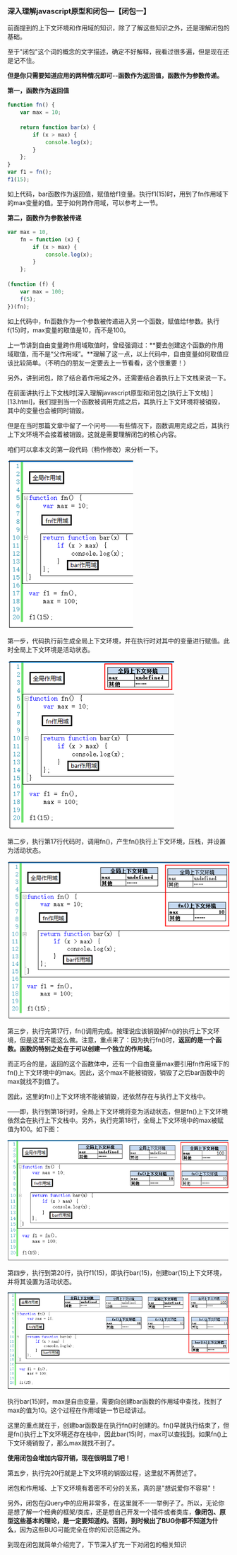 ### 深入理解javascript原型和闭包—【闭包一】

前面提到的上下文环境和作用域的知识，除了了解这些知识之外，还是理解闭包的基础。

至于"闭包"这个词的概念的文字描述，确定不好解释，我看过很多遍，但是现在还是记不住。

**但是你只需要知道应用的两种情况即可--函数作为返回值，函数作为参数传递。**

**第一，函数作为返回值**

```javascript
function fn() {
    var max = 10;
    
    return function bar(x) {
        if (x > max) {
            console.log(x);
        }
    };
}
var f1 = fn();
f1(15);
```

如上代码，bar函数作为返回值，赋值给f1变量。执行f1(15)时，用到了fn作用域下的max变量的值。至于如何跨作用域，可以参考上一节。

**第二，函数作为参数被传递**

```javascript
var max = 10,
	fn = function (x) {
        if (x > max) {
            console.log(x);
        }
	};
	
(function (f) {
    var max = 100;
    f(5);
})(fn);
```

如上代码中，fn函数作为一个参数被传递进入另一个函数，赋值给f参数。执行f(15)时，max变量的取值是10，而不是100。

 上一节讲到自由变量跨作用域取值时，曾经强调过：**要去创建这个函数的作用域取值，而不是“父作用域”。**理解了这一点，以上代码中，自由变量如何取值应该比较简单。（不明白的朋友一定要去上一节看看，这个很重要！） 

另外，讲到闭包，除了结合着作用域之外，还需要结合着执行上下文栈来说一下。

在前面讲执行上下文栈时[深入理解javascript原型和闭包之[执行上下文栈] ][13.html]，我们提到当一个函数被调用完成之后，其执行上下文环境将被销毁，其中的变量也会被同时销毁。

但是在当时那篇文章中留了一个问号——有些情况下，函数调用完成之后，其执行上下文环境不会接着被销毁。这就是需要理解闭包的核心内容。

咱们可以拿本文的第一段代码（稍作修改）来分析一下。

![16f879b5b51541a1](../../images/260749156077205.png)

第一步，代码执行前生成全局上下文环境，并在执行时对其中的变量进行赋值。此时全局上下文环境是活动状态。

![16f879b5b51541a1](../../images/260749349988764.png)

第二步，执行第17行代码时，调用fn()，产生fn()执行上下文环境，压栈，并设置为活动状态。

![16f879b5b51541a1](../../images/260750319351092.png)

第三步，执行完第17行，fn()调用完成。按理说应该销毁掉fn()的执行上下文环境，但是这里不能这么做。注意，重点来了：因为执行fn()时，**返回的是一个函数。函数的特别之处在于可以创建一个独立的作用域。**

而正巧合的是，返回的这个函数体中，还有一个自由变量max要引用fn作用域下的fn()上下文环境中的max。因此，这个max不能被销毁，销毁了之后bar函数中的max就找不到值了。 

因此，这里的fn()上下文环境不能被销毁，还依然存在与执行上下文栈中。

 ——即，执行到第18行时，全局上下文环境将变为活动状态，但是fn()上下文环境依然会在执行上下文栈中。另外，执行完第18行，全局上下文环境中的max被赋值为100。如下图：

![16f879b5b51541a1](../../images/260957500455644.png)

第四步，执行到第20行，执行f1(15)，即执行bar(15)，创建bar(15)上下文环境，并将其设置为活动状态。

![16f879b5b51541a1](../../images/260958057327369.png)

 执行bar(15)时，max是自由变量，需要向创建bar函数的作用域中查找，找到了max的值为10。这个过程在作用域链一节已经讲过。

这里的重点就在于，创建bar函数是在执行fn()时创建的。fn()早就执行结束了，但是fn()执行上下文环境还存在栈中，因此bar(15)时，max可以查找到。如果fn()上下文环境销毁了，那么max就找不到了。

**使用闭包会增加内容开销，现在很明显了吧！**

第五步，执行完20行就是上下文环境的销毁过程，这里就不再赘述了。

闭包和作用域、上下文环境有着密不可分的关系，真的是"想说爱你不容易"！

另外，闭包在jQuery中的应用非常多，在这里就不一一举例子了。所以，无论你是想了解一个经典的框架/类库，还是想自己开发一个插件或者类库，**像闭包、原型这些基本的理论，是一定要知道的。否则，到时候出了BUG你都不知道为什么**，因为这些BUG可能完全在你的知识范围之外。

到现在闭包就简单介绍完了，下节深入扩充一下对闭包的相关知识